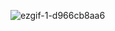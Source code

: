 ![ezgif-1-d966cb8aa6](https://user-images.githubusercontent.com/118388835/235245637-ec96c1ad-5188-4185-af32-4b0f334dd544.gif)
